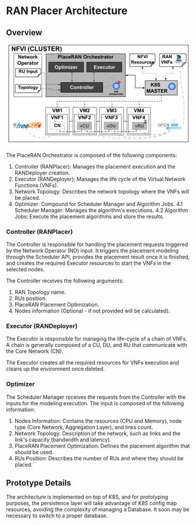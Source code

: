 # RAN Placer Architecture

## Overview

![RAN Placer Architecture](docs/imgs/PlaceRAN_Prototype.png)

The PlaceRAN Orchestrator is composed of the following components:

1. Controller (RANPlacer): Manages the placement execution and the RANDeployer creation.
2. Executor (RANDeployer): Manages the life cycle of the Virtual Network Functions (VNFs).
3. Network Topology: Describes the network topology where the VNFs will be placed.
4. Optimizer: Compound for Scheduler Manager and Algorithm Jobs.
   4.1 Scheduler Manager: Manages the algorithm's executions.
   4.2 Algorithm Jobs: Execute the placement algorithms and store the results.


### Controller (RANPlacer)

The Controller is responsible for handling the placement requests
triggered by the Network Operator (NO) input. It triggers the placement modeling
through the Scheduler API, provides the placement result once it is finished, and
creates the required Executor resources to start the VNFs in the selected nodes.

The Controller receives the following arguments:

1. RAN Topology name.
2. RUs position.
3. PlaceRAN Placement Optimization.
4. Nodes information (Optional - if not provided will be calculated).

### Executor (RANDeployer)

The Executor is responsible for managing the life-cycle of a chain of
VNFs. A chain is generally composed of a CU, DU, and RU that communicate with
the Core Network (CN).

The Executor creates all the required resources for VNFs execution and cleans
up the environment once deleted.

### Optimizer

The Scheduler Manager receives the requests from the Controller with the inputs
for the modeling execution. The input is composed of the following information:

1. Nodes Information: Contains the resources (CPU and Memory), node type (Core Network, Aggregation Layer), and links count.
2. Network Topology: Description of the network, such as links and the link's capacity (bandwidth and latency).
3. PlaceRAN Placement Optimization: Defines the placement algorithm that should be used.
4. RUs Position: Describes the number of RUs and where they should be placed.

## Prototype Details

The architecture is implemented on top of K8S, and for prototyping purposes,
the persistence layer will take advantage of K8S config map resources, avoiding
the complexity of managing a Database. It soon may be necessary to switch to
a proper database.
